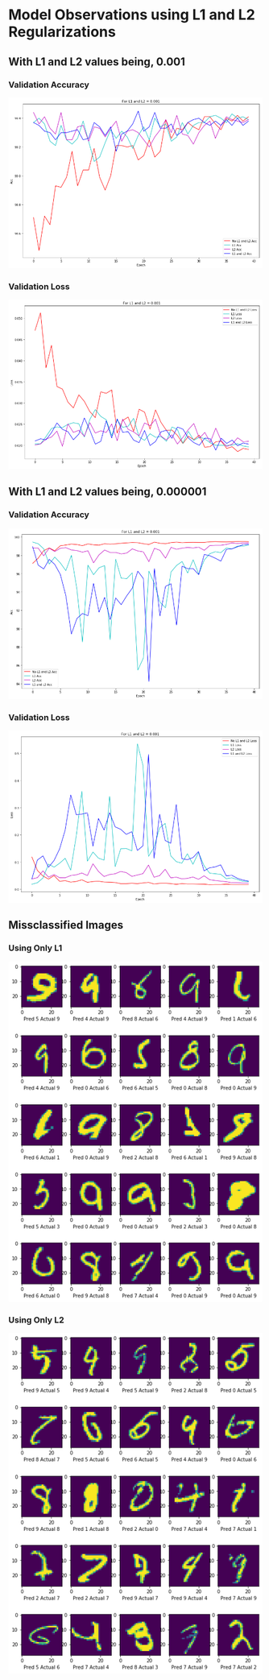 # Model Observations using L1 and L2 Regularizations

## With L1 and L2 values being, 0.001

### Validation Accuracy
![Image description](https://github.com/hemendra-06/EVA4/blob/master/S6/L1(0.001)Acc.png)


### Validation Loss

![Image description](https://github.com/hemendra-06/EVA4/blob/master/S6/L1(0.001)Loss.png)



## With L1 and L2 values being, 0.000001
### Validation Accuracy
![Image description](https://github.com/hemendra-06/EVA4/blob/master/S6/L1(0.000001)Acc.png)


### Validation Loss
![Image description](https://github.com/hemendra-06/EVA4/blob/master/S6/L1(0.000001)Loss.png)


## Missclassified Images

### Using Only L1
![Image description](https://github.com/hemendra-06/EVA4/blob/master/S6/MisMatchL1.png)

### Using Only L2
![Image description](https://github.com/hemendra-06/EVA4/blob/master/S6/MisMatchL2.png)